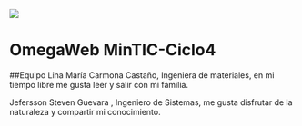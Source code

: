 ![](https://img.shields.io/badge/MinTic-Node-green) 
# OmegaWeb MinTIC-Ciclo4

##Equipo
Lina María Carmona Castaño, Ingeniera de materiales, en mi tiempo libre me gusta leer y salir con mi familia.

Jefersson Steven Guevara , Ingeniero de Sistemas, me gusta disfrutar de la naturaleza y compartir mi conocimiento.